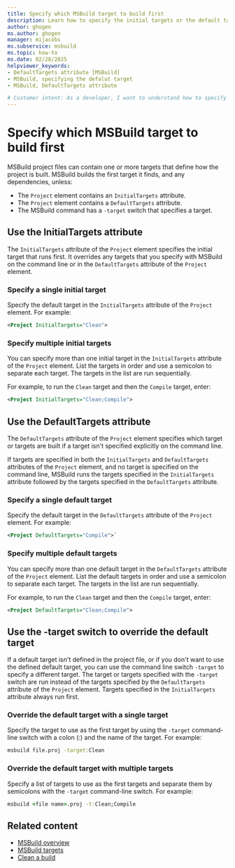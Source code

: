 ```yaml
---
title: Specify which MSBuild target to build first
description: Learn how to specify the initial targets or the default targets to build first in MSBuild project files.
author: ghogen
ms.author: ghogen
manager: mijacobs
ms.subservice: msbuild
ms.topic: how-to
ms.date: 02/28/2025
helpviewer_keywords:
- DefaultTargets attribute [MSBuild]
- MSBuild, specifying the defalut target
- MSBuild, DefaultTargets attribute

# Customer intent: As a developer, I want to understand how to specify which MSBuild targets to build first so I can control how my project is built.
---
```


# Specify which MSBuild target to build first

MSBuild project files can contain one or more targets that define how the project is built.
MSBuild builds the first target it finds, and any dependencies, unless:

- The `Project` element contains an `InitialTargets` attribute.
- The `Project` element contains a `DefaultTargets` attribute.
- The MSBuild command has a `-target` switch that specifies a target.

## Use the InitialTargets attribute

The `InitialTargets` attribute of the `Project` element specifies the initial target that runs first. It overrides any targets that you specify with MSBuild on the command line or in the `DefaultTargets` attribute of the `Project` element.

### Specify a single initial target

Specify the default target in the `InitialTargets` attribute of the `Project` element. For example:

```xml
<Project InitialTargets="Clean">
```

### Specify multiple initial targets

You can specify more than one initial target in the `InitialTargets` attribute of the `Project` element. List the targets in order and use a semicolon to separate each target. The targets in the list are run sequentially.

For example, to run the `Clean` target and then the `Compile` target, enter:

```xml
<Project InitialTargets="Clean;Compile">
```

## Use the DefaultTargets attribute

The `DefaultTargets` attribute of the `Project` element specifies which target or targets are built if a target isn't specified explicitly on the command line.

If targets are specified in both the `InitialTargets` and `DefaultTargets` attributes of the `Project` element, and no target is specified on the command line, MSBuild runs the targets specified in the `InitialTargets` attribute followed by the targets specified in the `DefaultTargets` attribute.

### Specify a single default target

Specify the default target in the `DefaultTargets` attribute of the `Project` element. For example:

```xml
<Project DefaultTargets="Compile">`
```

### Specify multiple default targets

You can specify more than one default target in the `DefaultTargets` attribute of the `Project` element. List the default targets in order and use a semicolon to separate each target. The targets in the list are run sequentially.

For example, to run the `Clean` target and then the `Compile` target, enter:

```xml
<Project DefaultTargets="Clean;Compile">
```

## Use the -target switch to override the default target

If a default target isn't defined in the project file, or if you don't want to use the defined default target, you can use the command line switch `-target` to specify a different target. The target or targets specified with the `-target` switch are run instead of the targets specified by the `DefaultTargets` attribute of the `Project` element. Targets specified in the `InitialTargets` attribute always run first.

### Override the default target with a single target

Specify the target to use as the first target by using the `-target` command-line switch with a colon (:) and the name of the target. For example:

```cmd
msbuild file.proj -target:Clean
```

### Override the default target with multiple targets

Specify a list of targets to use as the first targets and separate them by semicolons with the `-target` command-line switch. For example:

```cmd
msbuild <file name>.proj -t:Clean;Compile
```

## Related content

- [MSBuild overview](../msbuild/msbuild.md)
- [MSBuild targets](../msbuild/msbuild-targets.md)
- [Clean a build](../msbuild/how-to-clean-a-build.md)
